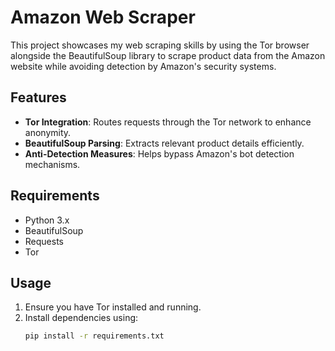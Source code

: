 # Amazon Web Scraper

This project showcases my web scraping skills by using the Tor browser alongside the BeautifulSoup library to scrape product data from the Amazon website while avoiding detection by Amazon's security systems.

## Features
- **Tor Integration**: Routes requests through the Tor network to enhance anonymity.
- **BeautifulSoup Parsing**: Extracts relevant product details efficiently.
- **Anti-Detection Measures**: Helps bypass Amazon's bot detection mechanisms.

## Requirements
- Python 3.x
- BeautifulSoup
- Requests
- Tor

## Usage
1. Ensure you have Tor installed and running.
2. Install dependencies using:
   ```sh
   pip install -r requirements.txt

